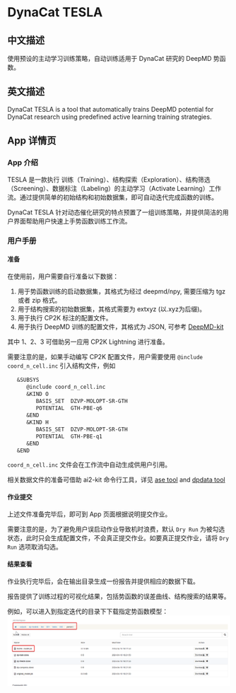 # DynaCat TESLA

## 中文描述
使用预设的主动学习训练策略，自动训练适用于 DynaCat 研究的 DeepMD 势函数。

## 英文描述
DynaCat TESLA is a tool that automatically trains DeepMD potential for DynaCat research using predefined active learning training strategies.

## App 详情页

### App 介绍
TESLA 是一款执行 训练（Training）、结构探索（Exploration）、结构筛选（Screening）、数据标注（Labeling）的主动学习（Activate Learning）工作流。通过提供简单的初始结构和初始数据集，即可自动迭代完成函数的训练。

DynaCat TESLA 针对动态催化研究的特点预置了一组训练策略，并提供简洁的用户界面帮助用户快速上手势函数训练工作流。

### 用户手册

#### 准备
在使用前，用户需要自行准备以下数据：
1. 用于势函数训练的启动数据集，其格式为经过 deepmd/npy, 需要压缩为 tgz 或者 zip 格式。
2. 用于结构搜索的初始数据集，其格式需要为 extxyz (以.xyz为后缀)。
3. 用于执行 CP2K 标注的配置文件。
4. 用于执行 DeepMD 训练的配置文件，其格式为 JSON, 可参考 [DeepMD-kit](https://docs.deepmodeling.com/projects/deepmd/en/r2/train/index.html)

其中 1、2、3 可借助另一应用 CP2K Lightning 进行准备。

需要注意的是，如果手动编写 CP2K 配置文件，用户需要使用 `@include coord_n_cell.inc` 引入结构文件，例如

```
   &SUBSYS
      @include coord_n_cell.inc
      &KIND O
         BASIS_SET  DZVP-MOLOPT-SR-GTH
         POTENTIAL  GTH-PBE-q6
      &END
      &KIND H
         BASIS_SET  DZVP-MOLOPT-SR-GTH
         POTENTIAL  GTH-PBE-q1
      &END
   &END
```

`coord_n_cell.inc` 文件会在工作流中自动生成供用户引用。

相关数据文件的准备可借助 ai2-kit 命令行工具，详见 [ase tool](https://github.com/chenggroup/ai2-kit/blob/main/doc/manual/ase.md) and [dpdata tool](https://github.com/chenggroup/ai2-kit/blob/main/doc/manual/dpdata.md)


#### 作业提交
上述文件准备完毕后，即可到 App 页面根据说明提交作业。

需要注意的是，为了避免用户误启动作业导致机时浪费，默认 `Dry Run` 为被勾选状态，此时只会生成配置文件，不会真正提交作业。如要真正提交作业，请将 `Dry Run` 选项取消勾选。


#### 结果查看
作业执行完毕后，会在输出目录生成一份报告并提供相应的数据下载。

报告提供了训练过程的可视化结果，包括势函数的误差曲线、结构搜索的结果等。



例如，可以进入到指定迭代的目录下下载指定势函数模型：
![output](img/dynacat-tesla-output.png)
